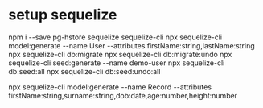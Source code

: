 # setup sequelize
npm i --save pg-hstore sequelize sequelize-cli 
npx sequelize-cli model:generate --name User --attributes firstName:string,lastName:string
npx sequelize-cli db:migrate
npx sequelize-cli db:migrate:undo
npx sequelize-cli seed:generate --name demo-user
npx sequelize-cli db:seed:all
npx sequelize-cli db:seed:undo:all

npx sequelize-cli model:generate --name Record --attributes firstName:string,surname:string,dob:date,age:number,height:number